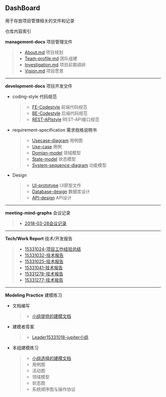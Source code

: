 ## DashBoard
用于存放项目管理相关的文件和记录

仓库内容索引

**management-docs** 项目管理文件
>- [About.md](management-docs/About.md) 项目规划
>- [Team-profile.md](management-docs/team-profile.md) 团队组建
>- [Investigation.md](management-docs/Investigation.md) 项目前期调研
>- [Vision.md](management-docs/Vision.md) 项目愿景

---------
**development-docs** 项目开发文件
* coding-style 代码规范
  >- [FE-Codestyle](development-docs/coding-style/FE-codeStyle.md) 前端代码规范
  >- [BE-Codestyle](development-docs/coding-style/BE-codeStyle.md) 后端代码规范
  >- [REST-APIstyle](development-docs/coding-style/Rest-API接口规范.md) REST-API接口规范
* requirement-specification 需求规格说明书
  >- [Usecase-diagram](development-docs/requirement-specification/use-case-diagram.md) 用例图
  >- [Use-case](development-docs/requirement-specification/use-case.md) 用例
  >- [Domian-model](development-docs/requirement-specification/domian-model.md) 领域模型
  >- [State-model](development-docs/requirement-specification/stage-model.md) 状态模型
  >- [System-sequence-diagram](development-docs/requirement-specification/system-sequence-diagram.md) 功能模型
* Design
  >- [UI-prototype](development-docs/design/UI-prototype) UI原型文件
  >- [Database-design](development-docs/design/E-R-model.md) 数据库设计
  >- [API-design]() API设计
  
---------
**meeting-mind-graphs** 会议记录
> - [2018-03-28会议记录](meeting-mind-graphs/2018-03-28)

--------
**Tech/Work Report** 技术/开发报告
>- [15331024-项目工作经验总结](https://kake4420.github.io/%E9%A1%B9%E7%9B%AE%E5%B7%A5%E4%BD%9C%E7%BB%8F%E9%AA%8C%E6%80%BB%E7%BB%93/)
>- [15331032-技术报告](https://cwmaxwell.github.io/react-natvie%E5%AE%89%E5%8D%93%E5%BC%80%E5%8F%91%E9%81%87%E5%88%B0%E7%9A%84%E5%9D%91/)
>- [15331025-技术报告](https://obrcnh.github.io/%E7%B3%BB%E7%BB%9F%E5%88%86%E6%9E%90%E4%B8%8E%E8%AE%BE%E8%AE%A1%E4%BD%9C%E4%B8%9A%E4%B8%89/)
>- [15331041-技术报告](https://blog.csdn.net/N1klausss/article/details/79919750)
>- [15331278-技术报告](http://t617.cn/blog/2018/04/12/Flask%E5%85%A5%E9%97%A8.html)
>- [15331277-技术报告](https://blog.csdn.net/m0_38088298/article/details/79901951)

--------
**Modeling Practice** 建模练习
* 文档编写
  >- [小组提供的建模文档](modeling-practice/提供的建模文档/AT应用的说明文档.md)
* 建模者答案
  >- [Leader15331018-jupiter小组]()
* 本组建模练习
  >- [小组选择的建模文档](https://jupiter-sysu.github.io/dashboard/10-midterm-practice)
  >- 用例图
  >- 活动图
  >- 领域模型
  >- 状态图
  >- 系统顺序图与操作协议